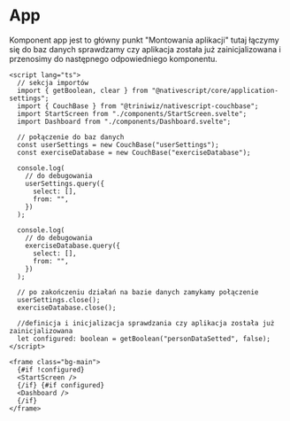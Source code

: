 # App

Komponent app jest to główny punkt "Montowania aplikacji" tutaj łączymy się do baz danych sprawdzamy czy aplikacja została już zainicjalizowana i przenosimy do następnego odpowiedniego komponentu.

```svelte
<script lang="ts">
  // sekcja importów
  import { getBoolean, clear } from "@nativescript/core/application-settings";
  import { CouchBase } from "@triniwiz/nativescript-couchbase";
  import StartScreen from "./components/StartScreen.svelte";
  import Dashboard from "./components/Dashboard.svelte";

  // połączenie do baz danych
  const userSettings = new CouchBase("userSettings");
  const exerciseDatabase = new CouchBase("exerciseDatabase");

  console.log(
    // do debugowania
    userSettings.query({
      select: [],
      from: "",
    })
  );

  console.log(
    // do debugowania
    exerciseDatabase.query({
      select: [],
      from: "",
    })
  );

  // po zakończeniu działań na bazie danych zamykamy połączenie
  userSettings.close();
  exerciseDatabase.close();

  //definicja i inicjalizacja sprawdzania czy aplikacja została już zainicjalizowana
  let configured: boolean = getBoolean("personDataSetted", false);
</script>

<frame class="bg-main">
  {#if !configured}
  <StartScreen />
  {/if} {#if configured}
  <Dashboard />
  {/if}
</frame>
```
